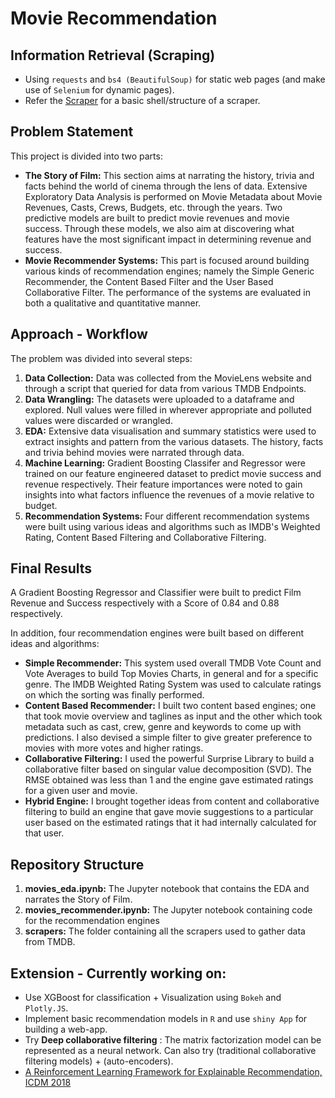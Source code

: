 # Movie Recommendation

## Information Retrieval (Scraping)

- Using ``` requests ``` and ``` bs4 (BeautifulSoup) ``` for static web pages (and make use of  ``` Selenium ``` for dynamic pages).
- Refer the [Scraper](https://github.com/ashwinpn/Advanced-Python/blob/master/Web%20Scraper.ipynb) for a basic shell/structure of a scraper.

## Problem Statement
This project is divided into two parts: 
* **The Story of Film:** This section aims at narrating the history, trivia and facts behind the world of cinema through the lens of data. Extensive Exploratory Data Analysis is performed on Movie Metadata about Movie Revenues, Casts, Crews, Budgets, etc. through the years. Two predictive models are built to predict movie revenues and movie success. Through these models, we also aim at discovering what features have the most significant impact in determining revenue and success.
* **Movie Recommender Systems:** This part is focused around building various kinds of recommendation engines; namely the Simple Generic Recommender, the Content Based Filter and the User Based Collaborative Filter. The performance of the systems are evaluated in both a qualitative and quantitative manner.

## Approach - Workflow

The problem was divided into several steps:

1. **Data Collection:** Data was collected from the MovieLens website and through a script that queried for data from various TMDB Endpoints.
2. **Data Wrangling:** The datasets were uploaded to a dataframe and explored. Null values were filled in wherever appropriate and polluted values were discarded or wrangled.
3. **EDA:** Extensive data visualisation and summary statistics were used to extract insights and pattern from the various datasets. The history, facts and trivia behind movies were narrated through data.
4. **Machine Learning:** Gradient Boosting Classifer and Regressor were trained on our feature engineered dataset to predict movie success and revenue respectively. Their feature importances were noted to gain insights into what factors influence the revenues of a movie relative to budget.
5. **Recommendation Systems:** Four different recommendation systems were built using various ideas and algorithms such as IMDB's Weighted Rating, Content Based Filtering and Collaborative Filtering.

## Final Results 

A Gradient Boosting Regressor and Classifier were built to predict Film Revenue and Success respectively with a Score of 0.84 and 0.88 respectively.

In addition, four recommendation engines were built based on different ideas and algorithms:

* **Simple Recommender:** This system used overall TMDB Vote Count and Vote Averages to build Top Movies Charts, in general and for a specific genre. The IMDB Weighted Rating System was used to calculate ratings on which the sorting was finally performed.
* **Content Based Recommender:** I built two content based engines; one that took movie overview and taglines as input and the other which took metadata such as cast, crew, genre and keywords to come up with predictions. I also devised a simple filter to give greater preference to movies with more votes and higher ratings.
* **Collaborative Filtering:** I used the powerful Surprise Library to build a collaborative filter based on singular value decomposition (SVD). The RMSE obtained was less than 1 and the engine gave estimated ratings for a given user and movie.
* **Hybrid Engine:** I brought together ideas from content and collaborative filtering to build an engine that gave movie suggestions to a particular user based on the estimated ratings that it had internally calculated for that user.


## Repository Structure

1. **movies_eda.ipynb:** The Jupyter notebook that contains the EDA and narrates the Story of Film.
2. **movies_recommender.ipynb:** The Jupyter notebook containing code for the recommendation engines
3. **scrapers:** The folder containing all the scrapers used to gather data from TMDB.

## Extension - Currently working on:
- Use XGBoost for classification + Visualization using ```Bokeh``` and ```Plotly.JS```.
- Implement basic recommendation models in ``` R ``` and use ``` shiny App ``` for building a web-app.
- Try **Deep collaborative filtering** : The matrix factorization model can be represented as a neural network. Can also try (traditional collaborative filtering models) + (auto-encoders).
- [A Reinforcement Learning Framework for Explainable Recommendation, ICDM 2018](https://ieeexplore.ieee.org/abstract/document/8594883/)
